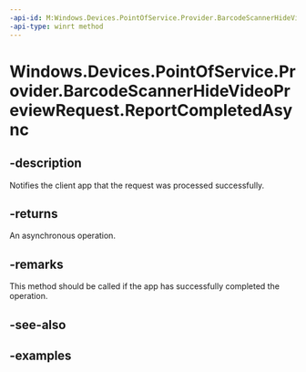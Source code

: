 ```yaml
---
-api-id: M:Windows.Devices.PointOfService.Provider.BarcodeScannerHideVideoPreviewRequest.ReportCompletedAsync
-api-type: winrt method
---
```


<!-- Method syntax.
public IAsyncAction BarcodeScannerHideVideoPreviewRequest.ReportCompletedAsync()
-->

# Windows.Devices.PointOfService.Provider.BarcodeScannerHideVideoPreviewRequest.ReportCompletedAsync

## -description
Notifies the client app that the request was processed successfully.

## -returns
An asynchronous operation.

## -remarks
This method should be called if the app has successfully completed the operation.

## -see-also

## -examples

